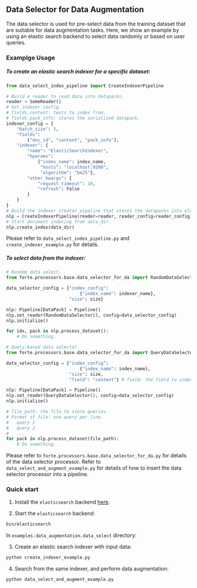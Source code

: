 ## Data Selector for Data Augmentation

The data selector is used for pre-select data from the training dataset that are suitable for data augmentation tasks. Here, we show an example by using an elastic search backend to select data randomly or based on user queries.


### Examplge Usage

##### To create an elastic search indexer for a specific dataset: 

```python
from data_select_index_pipeline import CreateIndexerPipeline

# Build a reader to read data into datapacks.
reader = SomeReader()
# Set indexer config.
# fields.content: texts to index from.
# fields.pack_info: stores the serialized datapack. 
indexer_config = {
    "batch_size": 5,
    "fields":
        ["doc_id", "content", "pack_info"],
    "indexer": {
        "name": "ElasticSearchIndexer",
        "hparams":
            {"index_name": index_name,
             "hosts": "localhost:9200",
             "algorithm": "bm25"},
        "other_kwargs": {
            "request_timeout": 10,
            "refresh": False
        }
    }
}
# Build the indexer creator pipeline that stores the datapacks into elastic search backend.
nlp = CreateIndexerPipeline(reader=reader, reader_config=reader_config, indexer_config=indexer_config)
# Start document indexing from data_dir.
nlp.create_index(data_dir)
```

Please refer to `data_select_index_pipeline.py` and `create_indexer_example.py` for details.

##### To select data from the indexer:

```python
# Random data select.
from forte.processors.base.data_selector_for_da import RandomDataSelector

data_selector_config = {"index_config": 
                            {"index_name": indexer_name}, 
                        "size": size}

nlp: Pipeline[DataPack] = Pipeline()
nlp.set_reader(RandomDataSelector(), config=data_selector_config)
nlp.initialize()

for idx, pack in nlp.process_dataset():
	# Do something.

# Query-based data selector.
from forte.processors.base.data_selector_for_da import QueryDataSelector

data_selector_config = {"index_config":
                            {"index_name": index_name},
                        "size": size,
                        "field": "content"}	# field: the field to index from

nlp: Pipeline[DataPack] = Pipeline()
nlp.set_reader(QueryDataSelector(), config=data_selector_config)
nlp.initialize()

# file_path: the file to store queries.
# Format of file: one query per line.
# 	query 1
# 	query 2
# 	...
for pack in nlp.process_dataset(file_path):
	# Do something.
```
Please refer to `forte.processors.base.data_selector_for_da.py` for details of the data selector processor. Refer to `data_select_and_augment_example.py` for details of how to insert the data selector processor into a pipeline.


### Quick start

1. Install the `elasticsearch` backend [here](https://github.com/elastic/elasticsearch#installation).

2. Start the `elasticsearch` backend:
```bash
bin/elasticsearch
```

In `examples.data_augmentation.data_select` directory:

3. Create an elastic search indexer with input data:
```bash
python create_indexer_example.py
```

4. Search from the same indexer, and perform data augmentation:
```bash
python data_select_and_augment_example.py
```

